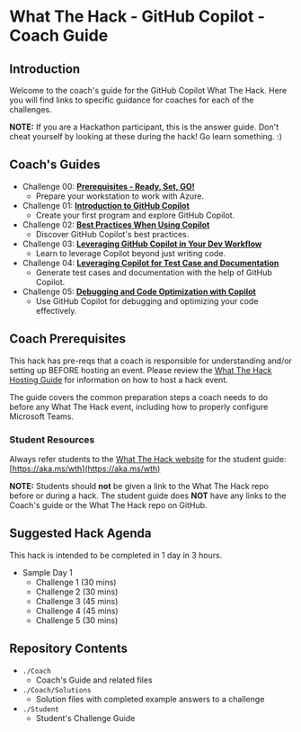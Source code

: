 # What The Hack - GitHub Copilot - Coach Guide

## Introduction

Welcome to the coach's guide for the GitHub Copilot What The Hack. Here you will find links to specific guidance for coaches for each of the challenges.

**NOTE:** If you are a Hackathon participant, this is the answer guide. Don't cheat yourself by looking at these during the hack! Go learn something. :)

## Coach's Guides

- Challenge 00: **[Prerequisites - Ready, Set, GO!](./Solution-00.md)**
	 - Prepare your workstation to work with Azure.
- Challenge 01: **[Introduction to GitHub Copilot](./Solution-01.md)**
	 - Create your first program and explore GitHub Copilot.
- Challenge 02: **[Best Practices When Using Copilot](./Solution-02.md)**
	 - Discover GitHub Copilot's best practices.
- Challenge 03: **[Leveraging GitHub Copilot in Your Dev Workflow](./Solution-03.md)**
	 - Learn to leverage Copilot beyond just writing code.
- Challenge 04: **[Leveraging Copilot for Test Case and Documentation](./Solution-04.md)**
	 - Generate test cases and documentation with the help of GitHub Copilot.
- Challenge 05: **[Debugging and Code Optimization with Copilot](./Solution-05.md)**
	 - Use GitHub Copilot for debugging and optimizing your code effectively.

## Coach Prerequisites

This hack has pre-reqs that a coach is responsible for understanding and/or setting up BEFORE hosting an event. Please review the [What The Hack Hosting Guide](https://aka.ms/wthhost) for information on how to host a hack event.

The guide covers the common preparation steps a coach needs to do before any What The Hack event, including how to properly configure Microsoft Teams.

### Student Resources

Always refer students to the [What The Hack website](https://aka.ms/wth) for the student guide: [https://aka.ms/wth](https://aka.ms/wth)

**NOTE:** Students should **not** be given a link to the What The Hack repo before or during a hack. The student guide does **NOT** have any links to the Coach's guide or the What The Hack repo on GitHub.


## Suggested Hack Agenda

This hack is intended to be completed in 1 day in 3 hours.

- Sample Day 1
  - Challenge 1 (30 mins)
  - Challenge 2 (30 mins)
  - Challenge 3 (45 mins)
  - Challenge 4 (45 mins)
  - Challenge 5 (30 mins)


## Repository Contents

- `./Coach`
  - Coach's Guide and related files
- `./Coach/Solutions`
  - Solution files with completed example answers to a challenge
- `./Student`
  - Student's Challenge Guide
